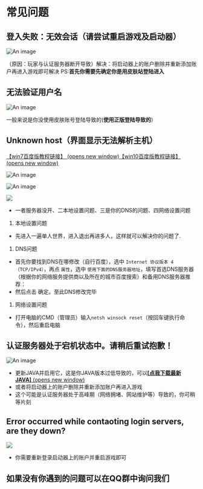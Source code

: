 # 常见问题

## 登入失败：无效会话（请尝试重启游戏及启动器） <a id="&#x767B;&#x5165;&#x5931;&#x8D25;-&#x65E0;&#x6548;&#x4F1A;&#x8BDD;-&#x8BF7;&#x5C1D;&#x8BD5;&#x91CD;&#x542F;&#x6E38;&#x620F;&#x53CA;&#x542F;&#x52A8;&#x5668;"></a>

![An image](https://i.loli.net/2020/02/26/XB1oZClkubT9FgR.png)

（原因：玩家与认证服务器断开导致）解决：将启动器上的账户删除并重新添加账户再进入游戏即可解决 PS:**首先你需要先确定你是用皮肤站登陆进入**

## 无法验证用户名 <a id="&#x65E0;&#x6CD5;&#x9A8C;&#x8BC1;&#x7528;&#x6237;&#x540D;"></a>

![An image](https://i.loli.net/2020/02/26/Par9jiW82w4xGt1.png)

一般来说是你没使用皮肤账号登陆导致的\(**使用正版登陆导致的**）

## Unknown host（**界面显示无法解析主机**） <a id="unknown-host-&#x754C;&#x9762;&#x663E;&#x793A;&#x65E0;&#x6CD5;&#x89E3;&#x6790;&#x4E3B;&#x673A;"></a>

[【win7百度版教程链接】 \(opens new window\)](https://jingyan.baidu.com/article/f71d60375584591ab641d13c.html)[【win10百度版教程链接】 \(opens new window\)](https://jingyan.baidu.com/article/2fb0ba40833b0a00f2ec5f28.html)

![An image](https://i.loli.net/2020/02/26/dIwAls1fp2EqWBY.png)

![An image](https://i.loli.net/2020/02/26/iJCkuYzXncxT3Zw.png)

![](https://i.loli.net/2021/02/10/9DJrwh81PYG7SA3.png)

* 一者服务器没开、二本地设置问题、三是你的DNS的问题、四网络设置问题

1. 本地设置问题

* 先进入一遍单人世界，进入退出再进多人，这样就可以解决你的问题了.

1. DNS问题

* 首先你要找到DNS在哪修改（自行百度），选中 `Internet 协议版本 4（TCP/IPv4）`，再点 `属性`，选中 `使用下面的DNS服务器地址`，填写首选DNS服务器（根据你的网络服务提供商以及所在的城市百度搜索）和备用DNS服务器推荐：
* 然后点击 确定。至此DNS修改完毕

1. 网络设置问题

* 打开电脑的CMD（管理员）输入`netsh winsock reset`（按回车键执行命令），然后重启电脑

## 认证服务器处于宕机状态中。请稍后重试抱歉！ <a id="&#x8BA4;&#x8BC1;&#x670D;&#x52A1;&#x5668;&#x5904;&#x4E8E;&#x5B95;&#x673A;&#x72B6;&#x6001;&#x4E2D;&#x3002;&#x8BF7;&#x7A0D;&#x540E;&#x91CD;&#x8BD5;&#x62B1;&#x6B49;"></a>

![An image](https://i.loli.net/2020/02/26/Pjq5DIMz6W7JTmS.png)

* 更新JAVA并启用它，这是你JAVA版本过低导致的，可以[**\[点我下载最新JAVA\]** \(opens new window\)](https://en.vessoft.com/software/windows/download/java)
* 或者将启动器上的账户删除并重新添加账户再进入游戏
* 这个可能是认证服务器处于高峰期（网络拥堵、网站维护等）导致的，你可稍等片刻

## Error occurred while contaoting login servers, are they down? <a id="error-occurred-while-contaoting-login-servers-are-they-down"></a>

![](https://i.loli.net/2021/05/13/DoEhpQJ7TqsyrPU.png)

* 你需要重新登录启动器上的账户并重启游戏即可

## 如果没有你遇到的问题可以在QQ群中询问我们 <a id="&#x5982;&#x679C;&#x6CA1;&#x6709;&#x4F60;&#x9047;&#x5230;&#x7684;&#x95EE;&#x9898;&#x53EF;&#x4EE5;&#x5728;&#x4E0B;&#x65B9;&#x9644;&#x5E26;&#x622A;&#x56FE;&#x8BC4;&#x8BBA;"></a>

